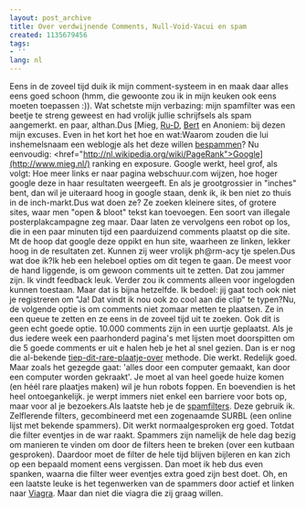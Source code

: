 ```yaml
---
layout: post_archive
title: Over verdwijnende Comments, Null-Void-Vacui en spam
created: 1135679456
tags:
- ''
lang: nl
---
```

Eens in de zoveel tijd duik ik mijn comment-systeem in en maak daar alles eens goed schoon (hmm, die gewoonte zou ik in mijn keuken ook eens moeten toepassen :)). Wat schetste mijn verbazing: mijn spamfilter was een beetje te streng geweest en had vrolijk jullie schrijfsels als spam aangemerkt. en paar, althan.Dus [Mieg, <a href="http://www.cybernetic-broadcasting.net/home/">Ru-D</a>, <a href="http://willy.boerland.com/myblog/">Bert</a> en Anoniem: bij dezen mijn excuses. Even in het kort het hoe en wat:Waarom zouden die lui inshemelsnaam een weblogje als het deze willen <a href="http://en.wikipedia.org/wiki/Comment_spam">bespammen</a>? Nu eenvoudig: <href="http://nl.wikipedia.org/wiki/PageRank">Google](http://www.mieg.nl/) ranking en exposure. Google werkt, heel grof, als volgt: Hoe meer links er naar pagina webschuur.com wijzen, hoe hoger google deze in haar resultaten weergeeft. En als je grootgrossier in "inches" bent, dan wil je uiteraard hoog in google staan, denk ik, ik ben niet zo thuis in de inch-markt.Dus wat doen ze? Ze zoeken kleinere sites, of grotere sites, waar men "open & bloot" tekst kan toevoegen. Een soort van illegale posterplakcampagne zeg maar. Daar laten ze vervolgens een robot op los, die in een paar minuten tijd een paarduizend comments plaatst op die site. Mt de hoop dat google deze oppikt en hun site, waarheen ze linken, lekker hoog in de resultaten zet. Kunnen zij weer vrolijk ph@rm-acy tje spelen.Dus wat doe ik?Ik heb een heleboel opties om dit tegen te gaan. De meest voor de hand liggende, is om gewoon comments uit te zetten. Dat zou jammer zijn. Ik vindt feedback leuk. Verder zou ik comments alleen voor ingelogden kunnen toestaan. Maar dat is bijna hetzelfde. Ik bedoel: jij gaat toch ook niet je registreren om "Ja! Dat vindt ik nou ook zo cool aan die clip" te typen?Nu, de volgende optie is om comments niet zomaar metten te plaatsen. Ze in een queue te zetten en ze eens in de zoveel tijd uit te zoeken. Ook dit is geen echt goede optie. 10.000 comments zijn in een uurtje geplaatst. Als je dus iedere week een paarhonderd pagina's met lijsten moet doorspitten om die 5 goede comments er uit e halen heb je het al snel gezien. Dan is er nog die al-bekende [tiep-dit-rare-plaatje-over](http://www.w3.org/TR/turingtest/) methode. Die werkt. Redelijk goed. Maar zoals het gezegde gaat: 'alles door een computer gemaakt, kan door een computer worden gekraakt'. Je moet al van heel goede huize komen (en héél rare plaatjes maken) wil je hun robots foppen. En boevendien is het heel ontoegankelijk. je werpt immers niet enkel een barriere voor bots op, maar voor al je bezoekers.Als laatste heb je de [spamfilters](http://drupal.org/project/spam). Deze gebruik ik. Zelflerende filters, gecombineerd met een zogenaamde SURBL (een online lijst met bekende spammers). Dit werkt normaalgesproken erg goed. Totdat die filter eventjes in de war raakt. Spammers zijn namelijk de hele dag bezig om manieren te vinden om door de filters heen te breken (over een kutbaan gesproken). Daardoor moet de filter de hele tijd blijven bijleren en kan zich op een bepaald moment eens vergissen. Dan moet ik heb dus even spanken, waarna die filter weer eventjes extra goed zijn best doet. Oh, en een laatste leuke is het tegenwerken van de spammers door actief et linken naar [Viagra](http://nl.wikipedia.org/wiki/Viagra "buy online viagra"). Maar dan niet die viagra die zij graag willen.
